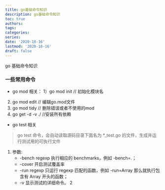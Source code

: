 ```yaml
---
title: go基础命令知识
description: go基础命令知识
toc: true
authors:
tags:
categories:
series:
date: '2020-10-16'
lastmod: '2020-10-16'
draft: false
---
```


go 基础命令知识

<!--more-->

### 一些常用命令
* go mod 相关：
1）go mod init // 初始化模块名
2) go mod edit // 编辑go.mod文件
3) go mod tidy // 删除错误或者不使用的mod
4) go get -d -v ./ //安装所有依赖
* go test 相关
> go test 命令，会自动读取源码目录下面名为 *_test.go 的文件，生成并运行测试用的可执行文件
1) 参数:
    * -bench regexp 执行相应的 benchmarks，例如 -bench=.；
    * -cover 开启测试覆盖率
    * -run regexp 只运行 regexp 匹配的函数，例如 -run=Array 那么就执行包含有 Array 开头的函数；
    * -v 显示测试的详细命令。
2